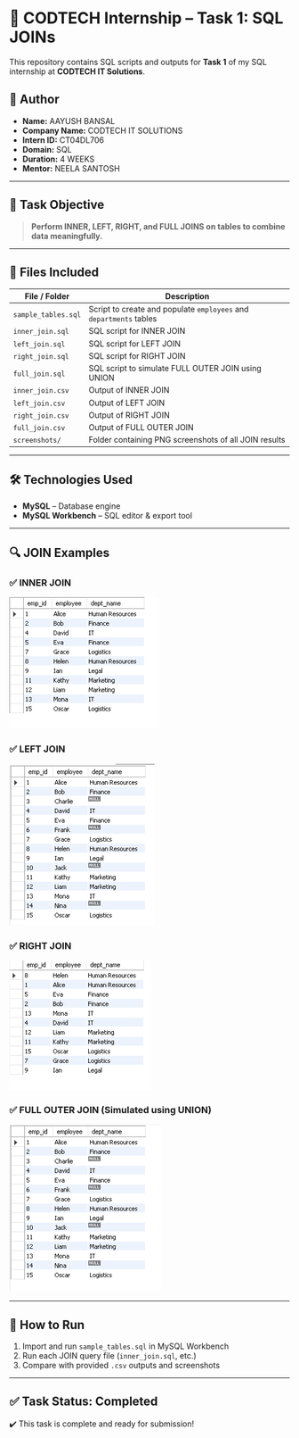 # 🚀 CODTECH Internship – Task 1: SQL JOINs

This repository contains SQL scripts and outputs for **Task 1** of my SQL internship at **CODTECH IT Solutions**.

## 📢 Author

- **Name:** AAYUSH BANSAL  
- **Company Name:** CODTECH IT SOLUTIONS  
- **Intern ID:** CT04DL706  
- **Domain:** SQL  
- **Duration:** 4 WEEKS  
- **Mentor:** NEELA SANTOSH

---

## 📌 Task Objective

> **Perform INNER, LEFT, RIGHT, and FULL JOINS on tables to combine data meaningfully.**

---

## 📂 Files Included

| File / Folder           | Description |
|-------------------------|-------------|
| `sample_tables.sql`     | Script to create and populate `employees` and `departments` tables |
| `inner_join.sql`        | SQL script for INNER JOIN |
| `left_join.sql`         | SQL script for LEFT JOIN |
| `right_join.sql`        | SQL script for RIGHT JOIN |
| `full_join.sql`         | SQL script to simulate FULL OUTER JOIN using UNION |
| `inner_join.csv`        | Output of INNER JOIN |
| `left_join.csv`         | Output of LEFT JOIN |
| `right_join.csv`        | Output of RIGHT JOIN |
| `full_join.csv`         | Output of FULL OUTER JOIN |
| `screenshots/`          | Folder containing PNG screenshots of all JOIN results |

---

## 🛠️ Technologies Used

- **MySQL** – Database engine
- **MySQL Workbench** – SQL editor & export tool

---

## 🔍 JOIN Examples

### ✅ INNER JOIN
![INNER JOIN](screenshots/Inner_Join.png)

### ✅ LEFT JOIN
![LEFT JOIN](screenshots/Left_Join.png)

### ✅ RIGHT JOIN
![RIGHT JOIN](screenshots/Right_Join.png)

### ✅ FULL OUTER JOIN (Simulated using UNION)
![FULL JOIN](screenshots/Full_Outer_Join.png)

---

## 📌 How to Run

1. Import and run `sample_tables.sql` in MySQL Workbench
2. Run each JOIN query file (`inner_join.sql`, etc.)
3. Compare with provided `.csv` outputs and screenshots

---



## ✅ Task Status: Completed

✔️ This task is complete and ready for submission!
